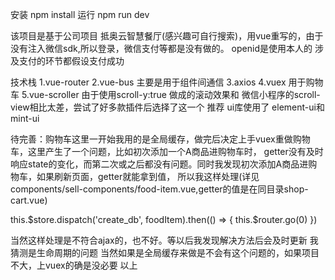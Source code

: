 安装 npm install
运行 npm run dev

该项目是基于公司项目 抵奥云智慧餐厅(感兴趣可自行搜索)，用vue重写的，由于没有注入微信sdk,所以登录，微信支付等都是没有做的。
openid是使用本人的 涉及支付的环节都假设支付成功

技术栈
1.vue-router
2.vue-bus 主要是用于组件间通信
3.axios
4.vuex 用于购物车
5.vue-scroller 由于使用scroll-y:true 做成的滚动效果和 微信小程序的scroll-view相比太差，尝试了好多款插件后选择了这一个 推荐
ui库使用了 element-ui和mint-ui

待完善：购物车这里一开始我用的是全局缓存，做完后决定上手vuex重做购物车，这里产生了一个问题，比如初次添加一个A商品进购物车时，
getter没有及时响应state的变化，而第二次或之后都没有问题。同时我发现初次添加A商品进购物车，如果刷新页面，getter就能拿到值，
所以我这样处理(详见components/sell-components/food-item.vue,getter的值是在同目录shop-cart.vue)

 this.$store.dispatch('create_db', foodItem).then(() => {
                this.$router.go(0)
              })
              
当然这样处理是不符合ajax的，也不好。等以后我发现解决方法后会及时更新
我猜测是生命周期的问题
当然如果是全局缓存来做是不会有这个问题的，如果项目不大，上vuex的确是没必要
以上